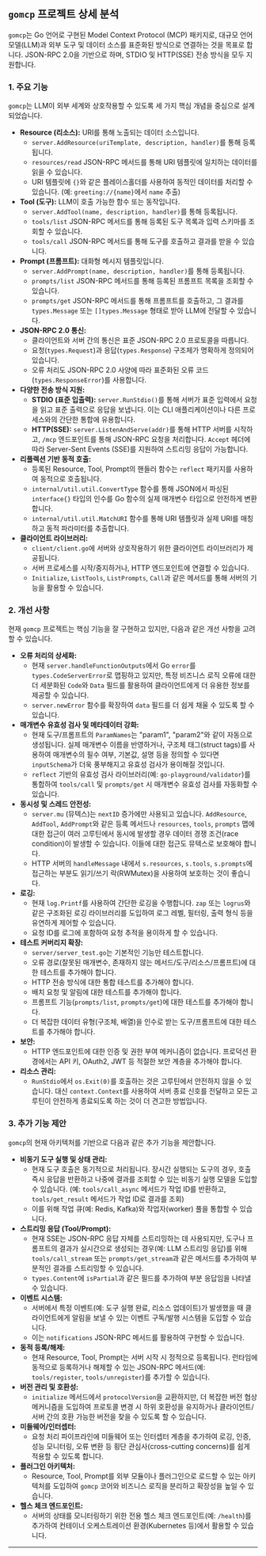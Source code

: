 ## `gomcp` 프로젝트 상세 분석

`gomcp`는 Go 언어로 구현된 Model Context Protocol (MCP) 패키지로, 대규모 언어 모델(LLM)과 외부 도구 및 데이터 소스를 표준화된 방식으로 연결하는 것을 목표로 합니다. JSON-RPC 2.0을 기반으로 하며, STDIO 및 HTTP(SSE) 전송 방식을 모두 지원합니다.

### 1. 주요 기능

`gomcp`는 LLM이 외부 세계와 상호작용할 수 있도록 세 가지 핵심 개념을 중심으로 설계되었습니다.

*   **Resource (리소스):** URI를 통해 노출되는 데이터 소스입니다.
    *   `server.AddResource(uriTemplate, description, handler)`를 통해 등록됩니다.
    *   `resources/read` JSON-RPC 메서드를 통해 URI 템플릿에 일치하는 데이터를 읽을 수 있습니다.
    *   URI 템플릿에 `{}`와 같은 플레이스홀더를 사용하여 동적인 데이터를 처리할 수 있습니다. (예: `greeting://{name}`에서 `name` 추출)
*   **Tool (도구):** LLM이 호출 가능한 함수 또는 동작입니다.
    *   `server.AddTool(name, description, handler)`를 통해 등록됩니다.
    *   `tools/list` JSON-RPC 메서드를 통해 등록된 도구 목록과 입력 스키마를 조회할 수 있습니다.
    *   `tools/call` JSON-RPC 메서드를 통해 도구를 호출하고 결과를 받을 수 있습니다.
*   **Prompt (프롬프트):** 대화형 메시지 템플릿입니다.
    *   `server.AddPrompt(name, description, handler)`를 통해 등록됩니다.
    *   `prompts/list` JSON-RPC 메서드를 통해 등록된 프롬프트 목록을 조회할 수 있습니다.
    *   `prompts/get` JSON-RPC 메서드를 통해 프롬프트를 호출하고, 그 결과를 `types.Message` 또는 `[]types.Message` 형태로 받아 LLM에 전달할 수 있습니다.
*   **JSON-RPC 2.0 통신:**
    *   클라이언트와 서버 간의 통신은 표준 JSON-RPC 2.0 프로토콜을 따릅니다.
    *   요청(`types.Request`)과 응답(`types.Response`) 구조체가 명확하게 정의되어 있습니다.
    *   오류 처리도 JSON-RPC 2.0 사양에 따라 표준화된 오류 코드(`types.ResponseError`)를 사용합니다.
*   **다양한 전송 방식 지원:**
    *   **STDIO (표준 입출력):** `server.RunStdio()`를 통해 서버가 표준 입력에서 요청을 읽고 표준 출력으로 응답을 보냅니다. 이는 CLI 애플리케이션이나 다른 프로세스와의 간단한 통합에 유용합니다.
    *   **HTTP(SSE):** `server.ListenAndServe(addr)`를 통해 HTTP 서버를 시작하고, `/mcp` 엔드포인트를 통해 JSON-RPC 요청을 처리합니다. `Accept` 헤더에 따라 Server-Sent Events (SSE)를 지원하여 스트리밍 응답이 가능합니다.
*   **리플렉션 기반 동적 호출:**
    *   등록된 Resource, Tool, Prompt의 핸들러 함수는 `reflect` 패키지를 사용하여 동적으로 호출됩니다.
    *   `internal/util.util.ConvertType` 함수를 통해 JSON에서 파싱된 `interface{}` 타입의 인수를 Go 함수의 실제 매개변수 타입으로 안전하게 변환합니다.
    *   `internal/util.util.MatchURI` 함수를 통해 URI 템플릿과 실제 URI를 매칭하고 동적 파라미터를 추출합니다.
*   **클라이언트 라이브러리:**
    *   `client/client.go`에 서버와 상호작용하기 위한 클라이언트 라이브러리가 제공됩니다.
    *   서버 프로세스를 시작/중지하거나, HTTP 엔드포인트에 연결할 수 있습니다.
    *   `Initialize`, `ListTools`, `ListPrompts`, `Call`과 같은 메서드를 통해 서버의 기능을 활용할 수 있습니다.

### 2. 개선 사항

현재 `gomcp` 프로젝트는 핵심 기능을 잘 구현하고 있지만, 다음과 같은 개선 사항을 고려할 수 있습니다.

*   **오류 처리의 상세화:**
    *   현재 `server.handleFunctionOutputs`에서 Go `error`를 `types.CodeServerError`로 맵핑하고 있지만, 특정 비즈니스 로직 오류에 대한 더 세분화된 `Code`와 `Data` 필드를 활용하여 클라이언트에게 더 유용한 정보를 제공할 수 있습니다.
    *   `server.newError` 함수를 확장하여 `data` 필드를 더 쉽게 채울 수 있도록 할 수 있습니다.
*   **매개변수 유효성 검사 및 메타데이터 강화:**
    *   현재 도구/프롬프트의 `ParamNames`는 "param1", "param2"와 같이 자동으로 생성됩니다. 실제 매개변수 이름을 반영하거나, 구조체 태그(struct tags)를 사용하여 매개변수의 필수 여부, 기본값, 설명 등을 정의할 수 있다면 `inputSchema`가 더욱 풍부해지고 유효성 검사가 용이해질 것입니다.
    *   `reflect` 기반의 유효성 검사 라이브러리(예: `go-playground/validator`)를 통합하여 `tools/call` 및 `prompts/get` 시 매개변수 유효성 검사를 자동화할 수 있습니다.
*   **동시성 및 스레드 안전성:**
    *   `server.mu` (뮤텍스)는 `nextID` 증가에만 사용되고 있습니다. `AddResource`, `AddTool`, `AddPrompt`와 같은 등록 메서드나 `resources`, `tools`, `prompts` 맵에 대한 접근이 여러 고루틴에서 동시에 발생할 경우 데이터 경쟁 조건(race condition)이 발생할 수 있습니다. 이들에 대한 접근도 뮤텍스로 보호해야 합니다.
    *   HTTP 서버의 `handleMessage` 내에서 `s.resources`, `s.tools`, `s.prompts`에 접근하는 부분도 읽기/쓰기 락(RWMutex)을 사용하여 보호하는 것이 좋습니다.
*   **로깅:**
    *   현재 `log.Printf`를 사용하여 간단한 로깅을 수행합니다. `zap` 또는 `logrus`와 같은 구조화된 로깅 라이브러리를 도입하여 로그 레벨, 필터링, 출력 형식 등을 유연하게 제어할 수 있습니다.
    *   요청 ID를 로그에 포함하여 요청 추적을 용이하게 할 수 있습니다.
*   **테스트 커버리지 확장:**
    *   `server/server_test.go`는 기본적인 기능만 테스트합니다.
    *   오류 경로(잘못된 매개변수, 존재하지 않는 메서드/도구/리소스/프롬프트)에 대한 테스트를 추가해야 합니다.
    *   HTTP 전송 방식에 대한 통합 테스트를 추가해야 합니다.
    *   배치 요청 및 알림에 대한 테스트를 추가해야 합니다.
    *   프롬프트 기능(`prompts/list`, `prompts/get`)에 대한 테스트를 추가해야 합니다.
    *   더 복잡한 데이터 유형(구조체, 배열)을 인수로 받는 도구/프롬프트에 대한 테스트를 추가해야 합니다.
*   **보안:**
    *   HTTP 엔드포인트에 대한 인증 및 권한 부여 메커니즘이 없습니다. 프로덕션 환경에서는 API 키, OAuth2, JWT 등 적절한 보안 계층을 추가해야 합니다.
*   **리소스 관리:**
    *   `RunStdio`에서 `os.Exit(0)`를 호출하는 것은 고루틴에서 안전하지 않을 수 있습니다. 대신 `context.Context`를 사용하여 서버 종료 신호를 전달하고 모든 고루틴이 안전하게 종료되도록 하는 것이 더 견고한 방법입니다.

### 3. 추가 기능 제안

`gomcp`의 현재 아키텍처를 기반으로 다음과 같은 추가 기능을 제안합니다.

*   **비동기 도구 실행 및 상태 관리:**
    *   현재 도구 호출은 동기적으로 처리됩니다. 장시간 실행되는 도구의 경우, 호출 즉시 응답을 반환하고 나중에 결과를 조회할 수 있는 비동기 실행 모델을 도입할 수 있습니다. (예: `tools/call_async` 메서드가 작업 ID를 반환하고, `tools/get_result` 메서드가 작업 ID로 결과를 조회)
    *   이를 위해 작업 큐(예: Redis, Kafka)와 작업자(worker) 풀을 통합할 수 있습니다.
*   **스트리밍 응답 (Tool/Prompt):**
    *   현재 SSE는 JSON-RPC 응답 자체를 스트리밍하는 데 사용되지만, 도구나 프롬프트의 결과가 실시간으로 생성되는 경우(예: LLM 스트리밍 응답)를 위해 `tools/call_stream` 또는 `prompts/get_stream`과 같은 메서드를 추가하여 부분적인 결과를 스트리밍할 수 있습니다.
    *   `types.Content`에 `isPartial`과 같은 필드를 추가하여 부분 응답임을 나타낼 수 있습니다.
*   **이벤트 시스템:**
    *   서버에서 특정 이벤트(예: 도구 실행 완료, 리소스 업데이트)가 발생했을 때 클라이언트에게 알림을 보낼 수 있는 이벤트 구독/발행 시스템을 도입할 수 있습니다.
    *   이는 `notifications` JSON-RPC 메서드를 활용하여 구현할 수 있습니다.
*   **동적 등록/해제:**
    *   현재 Resource, Tool, Prompt는 서버 시작 시 정적으로 등록됩니다. 런타임에 동적으로 등록하거나 해제할 수 있는 JSON-RPC 메서드(예: `tools/register`, `tools/unregister`)를 추가할 수 있습니다.
*   **버전 관리 및 호환성:**
    *   `initialize` 메서드에서 `protocolVersion`을 교환하지만, 더 복잡한 버전 협상 메커니즘을 도입하여 프로토콜 변경 시 하위 호환성을 유지하거나 클라이언트/서버 간의 호환 가능한 버전을 찾을 수 있도록 할 수 있습니다.
*   **미들웨어/인터셉터:**
    *   요청 처리 파이프라인에 미들웨어 또는 인터셉터 계층을 추가하여 로깅, 인증, 성능 모니터링, 오류 변환 등 횡단 관심사(cross-cutting concerns)를 쉽게 적용할 수 있도록 합니다.
*   **플러그인 아키텍처:**
    *   Resource, Tool, Prompt를 외부 모듈이나 플러그인으로 로드할 수 있는 아키텍처를 도입하여 `gomcp` 코어와 비즈니스 로직을 분리하고 확장성을 높일 수 있습니다.
*   **헬스 체크 엔드포인트:**
    *   서버의 상태를 모니터링하기 위한 전용 헬스 체크 엔드포인트(예: `/health`)를 추가하여 컨테이너 오케스트레이션 환경(Kubernetes 등)에서 활용할 수 있습니다.

---